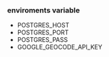 ### enviroments variable

- POSTGRES_HOST
- POSTGRES_PORT
- POSTGRES_PASS
- GOOGLE_GEOCODE_API_KEY


